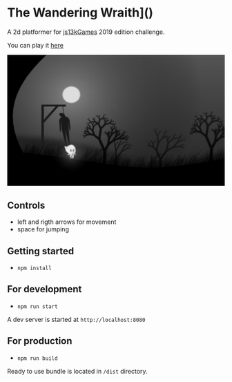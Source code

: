 # The Wandering Wraith]()

A 2d platformer for [js13kGames](https://js13kgames.com/) 2019 edition challenge.

You can play it [here](https://tulustul.github.io/The-Wandering-Wraith/)

![Game screenshot](/screens/screen1.png)

## Controls

- left and rigth arrows for movement
- space for jumping

## Getting started

- `npm install`

## For development

- `npm run start`

A dev server is started at `http://localhost:8080`

## For production

- `npm run build`

Ready to use bundle is located in `/dist` directory.

